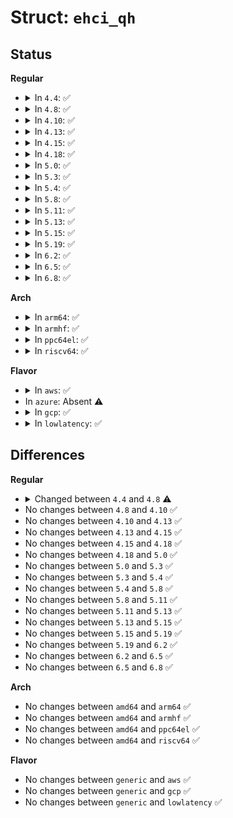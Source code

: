 # Struct: <code>ehci_qh</code>

## Status
<b>Regular</b>
<ul>
<li>
<details>
<summary>In <code>4.4</code>: ✅</summary>

```c
struct ehci_qh {
    struct ehci_qh_hw *hw;
    dma_addr_t qh_dma;
    union ehci_shadow qh_next;
    struct list_head qtd_list;
    struct list_head intr_node;
    struct ehci_qtd *dummy;
    struct list_head unlink_node;
    struct ehci_per_sched ps;
    unsigned int unlink_cycle;
    u8 qh_state;
    u8 xacterrs;
    u8 gap_uf;
    unsigned int is_out;
    unsigned int clearing_tt;
    unsigned int dequeue_during_giveback;
    unsigned int exception;
};
```
</details>
</li>
<li>
<details>
<summary>In <code>4.8</code>: ✅</summary>

```c
struct ehci_qh {
    struct ehci_qh_hw *hw;
    dma_addr_t qh_dma;
    union ehci_shadow qh_next;
    struct list_head qtd_list;
    struct list_head intr_node;
    struct ehci_qtd *dummy;
    struct list_head unlink_node;
    struct ehci_per_sched ps;
    unsigned int unlink_cycle;
    u8 qh_state;
    u8 xacterrs;
    u8 unlink_reason;
    u8 gap_uf;
    unsigned int is_out;
    unsigned int clearing_tt;
    unsigned int dequeue_during_giveback;
    unsigned int should_be_inactive;
};
```
</details>
</li>
<li>
<details>
<summary>In <code>4.10</code>: ✅</summary>

```c
struct ehci_qh {
    struct ehci_qh_hw *hw;
    dma_addr_t qh_dma;
    union ehci_shadow qh_next;
    struct list_head qtd_list;
    struct list_head intr_node;
    struct ehci_qtd *dummy;
    struct list_head unlink_node;
    struct ehci_per_sched ps;
    unsigned int unlink_cycle;
    u8 qh_state;
    u8 xacterrs;
    u8 unlink_reason;
    u8 gap_uf;
    unsigned int is_out;
    unsigned int clearing_tt;
    unsigned int dequeue_during_giveback;
    unsigned int should_be_inactive;
};
```
</details>
</li>
<li>
<details>
<summary>In <code>4.13</code>: ✅</summary>

```c
struct ehci_qh {
    struct ehci_qh_hw *hw;
    dma_addr_t qh_dma;
    union ehci_shadow qh_next;
    struct list_head qtd_list;
    struct list_head intr_node;
    struct ehci_qtd *dummy;
    struct list_head unlink_node;
    struct ehci_per_sched ps;
    unsigned int unlink_cycle;
    u8 qh_state;
    u8 xacterrs;
    u8 unlink_reason;
    u8 gap_uf;
    unsigned int is_out;
    unsigned int clearing_tt;
    unsigned int dequeue_during_giveback;
    unsigned int should_be_inactive;
};
```
</details>
</li>
<li>
<details>
<summary>In <code>4.15</code>: ✅</summary>

```c
struct ehci_qh {
    struct ehci_qh_hw *hw;
    dma_addr_t qh_dma;
    union ehci_shadow qh_next;
    struct list_head qtd_list;
    struct list_head intr_node;
    struct ehci_qtd *dummy;
    struct list_head unlink_node;
    struct ehci_per_sched ps;
    unsigned int unlink_cycle;
    u8 qh_state;
    u8 xacterrs;
    u8 unlink_reason;
    u8 gap_uf;
    unsigned int is_out;
    unsigned int clearing_tt;
    unsigned int dequeue_during_giveback;
    unsigned int should_be_inactive;
};
```
</details>
</li>
<li>
<details>
<summary>In <code>4.18</code>: ✅</summary>

```c
struct ehci_qh {
    struct ehci_qh_hw *hw;
    dma_addr_t qh_dma;
    union ehci_shadow qh_next;
    struct list_head qtd_list;
    struct list_head intr_node;
    struct ehci_qtd *dummy;
    struct list_head unlink_node;
    struct ehci_per_sched ps;
    unsigned int unlink_cycle;
    u8 qh_state;
    u8 xacterrs;
    u8 unlink_reason;
    u8 gap_uf;
    unsigned int is_out;
    unsigned int clearing_tt;
    unsigned int dequeue_during_giveback;
    unsigned int should_be_inactive;
};
```
</details>
</li>
<li>
<details>
<summary>In <code>5.0</code>: ✅</summary>

```c
struct ehci_qh {
    struct ehci_qh_hw *hw;
    dma_addr_t qh_dma;
    union ehci_shadow qh_next;
    struct list_head qtd_list;
    struct list_head intr_node;
    struct ehci_qtd *dummy;
    struct list_head unlink_node;
    struct ehci_per_sched ps;
    unsigned int unlink_cycle;
    u8 qh_state;
    u8 xacterrs;
    u8 unlink_reason;
    u8 gap_uf;
    unsigned int is_out;
    unsigned int clearing_tt;
    unsigned int dequeue_during_giveback;
    unsigned int should_be_inactive;
};
```
</details>
</li>
<li>
<details>
<summary>In <code>5.3</code>: ✅</summary>

```c
struct ehci_qh {
    struct ehci_qh_hw *hw;
    dma_addr_t qh_dma;
    union ehci_shadow qh_next;
    struct list_head qtd_list;
    struct list_head intr_node;
    struct ehci_qtd *dummy;
    struct list_head unlink_node;
    struct ehci_per_sched ps;
    unsigned int unlink_cycle;
    u8 qh_state;
    u8 xacterrs;
    u8 unlink_reason;
    u8 gap_uf;
    unsigned int is_out;
    unsigned int clearing_tt;
    unsigned int dequeue_during_giveback;
    unsigned int should_be_inactive;
};
```
</details>
</li>
<li>
<details>
<summary>In <code>5.4</code>: ✅</summary>

```c
struct ehci_qh {
    struct ehci_qh_hw *hw;
    dma_addr_t qh_dma;
    union ehci_shadow qh_next;
    struct list_head qtd_list;
    struct list_head intr_node;
    struct ehci_qtd *dummy;
    struct list_head unlink_node;
    struct ehci_per_sched ps;
    unsigned int unlink_cycle;
    u8 qh_state;
    u8 xacterrs;
    u8 unlink_reason;
    u8 gap_uf;
    unsigned int is_out;
    unsigned int clearing_tt;
    unsigned int dequeue_during_giveback;
    unsigned int should_be_inactive;
};
```
</details>
</li>
<li>
<details>
<summary>In <code>5.8</code>: ✅</summary>

```c
struct ehci_qh {
    struct ehci_qh_hw *hw;
    dma_addr_t qh_dma;
    union ehci_shadow qh_next;
    struct list_head qtd_list;
    struct list_head intr_node;
    struct ehci_qtd *dummy;
    struct list_head unlink_node;
    struct ehci_per_sched ps;
    unsigned int unlink_cycle;
    u8 qh_state;
    u8 xacterrs;
    u8 unlink_reason;
    u8 gap_uf;
    unsigned int is_out;
    unsigned int clearing_tt;
    unsigned int dequeue_during_giveback;
    unsigned int should_be_inactive;
};
```
</details>
</li>
<li>
<details>
<summary>In <code>5.11</code>: ✅</summary>

```c
struct ehci_qh {
    struct ehci_qh_hw *hw;
    dma_addr_t qh_dma;
    union ehci_shadow qh_next;
    struct list_head qtd_list;
    struct list_head intr_node;
    struct ehci_qtd *dummy;
    struct list_head unlink_node;
    struct ehci_per_sched ps;
    unsigned int unlink_cycle;
    u8 qh_state;
    u8 xacterrs;
    u8 unlink_reason;
    u8 gap_uf;
    unsigned int is_out;
    unsigned int clearing_tt;
    unsigned int dequeue_during_giveback;
    unsigned int should_be_inactive;
};
```
</details>
</li>
<li>
<details>
<summary>In <code>5.13</code>: ✅</summary>

```c
struct ehci_qh {
    struct ehci_qh_hw *hw;
    dma_addr_t qh_dma;
    union ehci_shadow qh_next;
    struct list_head qtd_list;
    struct list_head intr_node;
    struct ehci_qtd *dummy;
    struct list_head unlink_node;
    struct ehci_per_sched ps;
    unsigned int unlink_cycle;
    u8 qh_state;
    u8 xacterrs;
    u8 unlink_reason;
    u8 gap_uf;
    unsigned int is_out;
    unsigned int clearing_tt;
    unsigned int dequeue_during_giveback;
    unsigned int should_be_inactive;
};
```
</details>
</li>
<li>
<details>
<summary>In <code>5.15</code>: ✅</summary>

```c
struct ehci_qh {
    struct ehci_qh_hw *hw;
    dma_addr_t qh_dma;
    union ehci_shadow qh_next;
    struct list_head qtd_list;
    struct list_head intr_node;
    struct ehci_qtd *dummy;
    struct list_head unlink_node;
    struct ehci_per_sched ps;
    unsigned int unlink_cycle;
    u8 qh_state;
    u8 xacterrs;
    u8 unlink_reason;
    u8 gap_uf;
    unsigned int is_out;
    unsigned int clearing_tt;
    unsigned int dequeue_during_giveback;
    unsigned int should_be_inactive;
};
```
</details>
</li>
<li>
<details>
<summary>In <code>5.19</code>: ✅</summary>

```c
struct ehci_qh {
    struct ehci_qh_hw *hw;
    dma_addr_t qh_dma;
    union ehci_shadow qh_next;
    struct list_head qtd_list;
    struct list_head intr_node;
    struct ehci_qtd *dummy;
    struct list_head unlink_node;
    struct ehci_per_sched ps;
    unsigned int unlink_cycle;
    u8 qh_state;
    u8 xacterrs;
    u8 unlink_reason;
    u8 gap_uf;
    unsigned int is_out;
    unsigned int clearing_tt;
    unsigned int dequeue_during_giveback;
    unsigned int should_be_inactive;
};
```
</details>
</li>
<li>
<details>
<summary>In <code>6.2</code>: ✅</summary>

```c
struct ehci_qh {
    struct ehci_qh_hw *hw;
    dma_addr_t qh_dma;
    union ehci_shadow qh_next;
    struct list_head qtd_list;
    struct list_head intr_node;
    struct ehci_qtd *dummy;
    struct list_head unlink_node;
    struct ehci_per_sched ps;
    unsigned int unlink_cycle;
    u8 qh_state;
    u8 xacterrs;
    u8 unlink_reason;
    u8 gap_uf;
    unsigned int is_out;
    unsigned int clearing_tt;
    unsigned int dequeue_during_giveback;
    unsigned int should_be_inactive;
};
```
</details>
</li>
<li>
<details>
<summary>In <code>6.5</code>: ✅</summary>

```c
struct ehci_qh {
    struct ehci_qh_hw *hw;
    dma_addr_t qh_dma;
    union ehci_shadow qh_next;
    struct list_head qtd_list;
    struct list_head intr_node;
    struct ehci_qtd *dummy;
    struct list_head unlink_node;
    struct ehci_per_sched ps;
    unsigned int unlink_cycle;
    u8 qh_state;
    u8 xacterrs;
    u8 unlink_reason;
    u8 gap_uf;
    unsigned int is_out;
    unsigned int clearing_tt;
    unsigned int dequeue_during_giveback;
    unsigned int should_be_inactive;
};
```
</details>
</li>
<li>
<details>
<summary>In <code>6.8</code>: ✅</summary>

```c
struct ehci_qh {
    struct ehci_qh_hw *hw;
    dma_addr_t qh_dma;
    union ehci_shadow qh_next;
    struct list_head qtd_list;
    struct list_head intr_node;
    struct ehci_qtd *dummy;
    struct list_head unlink_node;
    struct ehci_per_sched ps;
    unsigned int unlink_cycle;
    u8 qh_state;
    u8 xacterrs;
    u8 unlink_reason;
    u8 gap_uf;
    unsigned int is_out;
    unsigned int clearing_tt;
    unsigned int dequeue_during_giveback;
    unsigned int should_be_inactive;
};
```
</details>
</li>
</ul>
<b>Arch</b>
<ul>
<li>
<details>
<summary>In <code>arm64</code>: ✅</summary>

```c
struct ehci_qh {
    struct ehci_qh_hw *hw;
    dma_addr_t qh_dma;
    union ehci_shadow qh_next;
    struct list_head qtd_list;
    struct list_head intr_node;
    struct ehci_qtd *dummy;
    struct list_head unlink_node;
    struct ehci_per_sched ps;
    unsigned int unlink_cycle;
    u8 qh_state;
    u8 xacterrs;
    u8 unlink_reason;
    u8 gap_uf;
    unsigned int is_out;
    unsigned int clearing_tt;
    unsigned int dequeue_during_giveback;
    unsigned int should_be_inactive;
};
```
</details>
</li>
<li>
<details>
<summary>In <code>armhf</code>: ✅</summary>

```c
struct ehci_qh {
    struct ehci_qh_hw *hw;
    dma_addr_t qh_dma;
    union ehci_shadow qh_next;
    struct list_head qtd_list;
    struct list_head intr_node;
    struct ehci_qtd *dummy;
    struct list_head unlink_node;
    struct ehci_per_sched ps;
    unsigned int unlink_cycle;
    u8 qh_state;
    u8 xacterrs;
    u8 unlink_reason;
    u8 gap_uf;
    unsigned int is_out;
    unsigned int clearing_tt;
    unsigned int dequeue_during_giveback;
    unsigned int should_be_inactive;
};
```
</details>
</li>
<li>
<details>
<summary>In <code>ppc64el</code>: ✅</summary>

```c
struct ehci_qh {
    struct ehci_qh_hw *hw;
    dma_addr_t qh_dma;
    union ehci_shadow qh_next;
    struct list_head qtd_list;
    struct list_head intr_node;
    struct ehci_qtd *dummy;
    struct list_head unlink_node;
    struct ehci_per_sched ps;
    unsigned int unlink_cycle;
    u8 qh_state;
    u8 xacterrs;
    u8 unlink_reason;
    u8 gap_uf;
    unsigned int is_out;
    unsigned int clearing_tt;
    unsigned int dequeue_during_giveback;
    unsigned int should_be_inactive;
};
```
</details>
</li>
<li>
<details>
<summary>In <code>riscv64</code>: ✅</summary>

```c
struct ehci_qh {
    struct ehci_qh_hw *hw;
    dma_addr_t qh_dma;
    union ehci_shadow qh_next;
    struct list_head qtd_list;
    struct list_head intr_node;
    struct ehci_qtd *dummy;
    struct list_head unlink_node;
    struct ehci_per_sched ps;
    unsigned int unlink_cycle;
    u8 qh_state;
    u8 xacterrs;
    u8 unlink_reason;
    u8 gap_uf;
    unsigned int is_out;
    unsigned int clearing_tt;
    unsigned int dequeue_during_giveback;
    unsigned int should_be_inactive;
};
```
</details>
</li>
</ul>
<b>Flavor</b>
<ul>
<li>
<details>
<summary>In <code>aws</code>: ✅</summary>

```c
struct ehci_qh {
    struct ehci_qh_hw *hw;
    dma_addr_t qh_dma;
    union ehci_shadow qh_next;
    struct list_head qtd_list;
    struct list_head intr_node;
    struct ehci_qtd *dummy;
    struct list_head unlink_node;
    struct ehci_per_sched ps;
    unsigned int unlink_cycle;
    u8 qh_state;
    u8 xacterrs;
    u8 unlink_reason;
    u8 gap_uf;
    unsigned int is_out;
    unsigned int clearing_tt;
    unsigned int dequeue_during_giveback;
    unsigned int should_be_inactive;
};
```
</details>
</li>
<li>
In <code>azure</code>: Absent ⚠️
</li>
<li>
<details>
<summary>In <code>gcp</code>: ✅</summary>

```c
struct ehci_qh {
    struct ehci_qh_hw *hw;
    dma_addr_t qh_dma;
    union ehci_shadow qh_next;
    struct list_head qtd_list;
    struct list_head intr_node;
    struct ehci_qtd *dummy;
    struct list_head unlink_node;
    struct ehci_per_sched ps;
    unsigned int unlink_cycle;
    u8 qh_state;
    u8 xacterrs;
    u8 unlink_reason;
    u8 gap_uf;
    unsigned int is_out;
    unsigned int clearing_tt;
    unsigned int dequeue_during_giveback;
    unsigned int should_be_inactive;
};
```
</details>
</li>
<li>
<details>
<summary>In <code>lowlatency</code>: ✅</summary>

```c
struct ehci_qh {
    struct ehci_qh_hw *hw;
    dma_addr_t qh_dma;
    union ehci_shadow qh_next;
    struct list_head qtd_list;
    struct list_head intr_node;
    struct ehci_qtd *dummy;
    struct list_head unlink_node;
    struct ehci_per_sched ps;
    unsigned int unlink_cycle;
    u8 qh_state;
    u8 xacterrs;
    u8 unlink_reason;
    u8 gap_uf;
    unsigned int is_out;
    unsigned int clearing_tt;
    unsigned int dequeue_during_giveback;
    unsigned int should_be_inactive;
};
```
</details>
</li>
</ul>

## Differences
<b>Regular</b>
<ul>
<li>
<details>
<summary>Changed between <code>4.4</code> and <code>4.8</code> ⚠️</summary>
<ul>
<li>
<b>Field added. </b>
<code>u8 unlink_reason</code>
</li>
<li>
<b>Field added. </b>
<code>unsigned int should_be_inactive</code>
</li>
<li>
<b>Field removed. </b>
<code>unsigned int exception</code>
</li>
</ul>
</details>
</li>
<li>
No changes between <code>4.8</code> and <code>4.10</code> ✅
</li>
<li>
No changes between <code>4.10</code> and <code>4.13</code> ✅
</li>
<li>
No changes between <code>4.13</code> and <code>4.15</code> ✅
</li>
<li>
No changes between <code>4.15</code> and <code>4.18</code> ✅
</li>
<li>
No changes between <code>4.18</code> and <code>5.0</code> ✅
</li>
<li>
No changes between <code>5.0</code> and <code>5.3</code> ✅
</li>
<li>
No changes between <code>5.3</code> and <code>5.4</code> ✅
</li>
<li>
No changes between <code>5.4</code> and <code>5.8</code> ✅
</li>
<li>
No changes between <code>5.8</code> and <code>5.11</code> ✅
</li>
<li>
No changes between <code>5.11</code> and <code>5.13</code> ✅
</li>
<li>
No changes between <code>5.13</code> and <code>5.15</code> ✅
</li>
<li>
No changes between <code>5.15</code> and <code>5.19</code> ✅
</li>
<li>
No changes between <code>5.19</code> and <code>6.2</code> ✅
</li>
<li>
No changes between <code>6.2</code> and <code>6.5</code> ✅
</li>
<li>
No changes between <code>6.5</code> and <code>6.8</code> ✅
</li>
</ul>
<b>Arch</b>
<ul>
<li>
No changes between <code>amd64</code> and <code>arm64</code> ✅
</li>
<li>
No changes between <code>amd64</code> and <code>armhf</code> ✅
</li>
<li>
No changes between <code>amd64</code> and <code>ppc64el</code> ✅
</li>
<li>
No changes between <code>amd64</code> and <code>riscv64</code> ✅
</li>
</ul>
<b>Flavor</b>
<ul>
<li>
No changes between <code>generic</code> and <code>aws</code> ✅
</li>
<li>
No changes between <code>generic</code> and <code>gcp</code> ✅
</li>
<li>
No changes between <code>generic</code> and <code>lowlatency</code> ✅
</li>
</ul>

